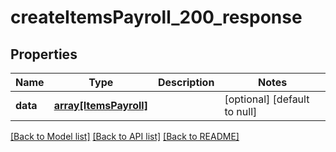 # createItemsPayroll_200_response

## Properties
Name | Type | Description | Notes
------------ | ------------- | ------------- | -------------
**data** | [**array[ItemsPayroll]**](ItemsPayroll.md) |  | [optional] [default to null]

[[Back to Model list]](../README.md#documentation-for-models) [[Back to API list]](../README.md#documentation-for-api-endpoints) [[Back to README]](../README.md)


